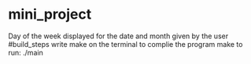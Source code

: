 # mini_project
Day of the week displayed for the date and month given by the user
#build_steps
write make on the terminal to complie the program 
make
to run:
./main
